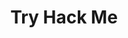 ---
title: "Try Hack Me"
layout: tryhackme
permalink: /tryhackme
author_profile: true
category_name: tryhackme
---